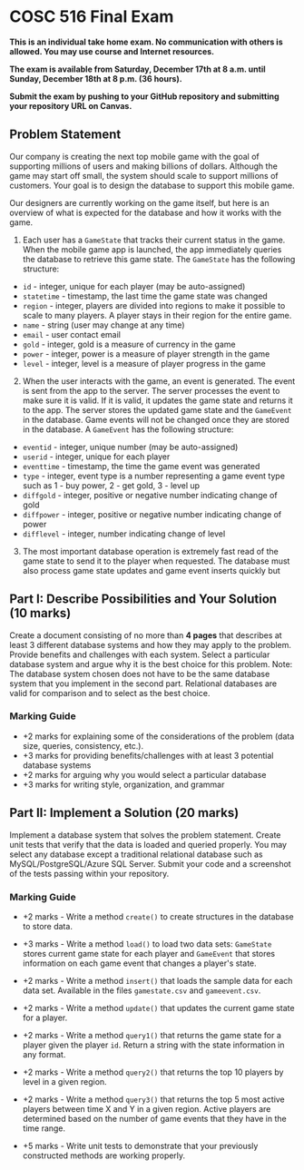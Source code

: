 # COSC 516 Final Exam

**This is an individual take home exam. No communication with others is allowed. You may use course and Internet resources.**

**The exam is available from Saturday, December 17th at 8 a.m. until Sunday, December 18th at 8 p.m. (36 hours).**

**Submit the exam by pushing to your GitHub repository and submitting your repository URL on Canvas.**

## Problem Statement

Our company is creating the next top mobile game with the goal of supporting millions of users and making billions of dollars. Although the game may start off small, the system should scale to support millions of customers. Your goal is to design the database to support this mobile game.

Our designers are currently working on the game itself, but here is an overview of what is expected for the database and how it works with the game.

1) Each user has a `GameState` that tracks their current status in the game. When the mobile game app is launched, the app immediately queries the database to retrieve this game state. The `GameState` has the following structure:
  - `id` - integer, unique for each player (may be auto-assigned)
  - `statetime` - timestamp, the last time the game state was changed
  - `region` - integer, players are divided into regions to make it possible to scale to many players. A player stays in their region for the entire game.
  - `name` - string (user may change at any time)
  - `email` - user contact email
  - `gold` - integer, gold is a measure of currency in the game
  - `power` - integer, power is a measure of player strength in the game
  - `level` - integer, level is a measure of player progress in the game
  
2) When the user interacts with the game, an event is generated. The event is sent from the app to the server. The server processes the event to make sure it is valid. If it is valid, it updates the game state and returns it to the app. The server stores the updated game state and the `GameEvent` in the database. Game events will not be changed once they are stored in the database. A `GameEvent` has the following structure:
  - `eventid` - integer, unique number (may be auto-assigned)
  - `userid` - integer, unique for each player
  - `eventtime` - timestamp, the time the game event was generated
  - `type` - integer, event type is a number representing a game event type such as 1 - buy power, 2 - get gold, 3 - level up
  - `diffgold` - integer, positive or negative number indicating change of gold
  - `diffpower` - integer, positive or negative number indicating change of power
  - `difflevel` - integer, number indicating change of level

3) The most important database operation is extremely fast read of the game state to send it to the player when requested. The database must also process game state updates and game event inserts quickly but  


## Part I: Describe Possibilities and Your Solution (10 marks)

Create a document consisting of no more than **4 pages** that describes at least 3 different database systems and how they may apply to the problem. Provide benefits and challenges with each system. Select a particular database system and argue why it is the best choice for this problem. Note: The database system chosen does not have to be the same database system that you implement in the second part. Relational databases are valid for comparison and to select as the best choice.

### Marking Guide

- +2 marks for explaining some of the considerations of the problem (data size, queries, consistency, etc.).
- +3 marks for providing benefits/challenges with at least 3 potential database systems
- +2 marks for arguing why you would select a particular database
- +3 marks for writing style, organization, and grammar

## Part II: Implement a Solution (20 marks)

Implement a database system that solves the problem statement. Create unit tests that verify that the data is loaded and queried properly. You may select any database except a traditional relational database such as MySQL/PostgreSQL/Azure SQL Server. Submit your code and a screenshot of the tests passing within your repository.

### Marking Guide

- +2 marks - Write a method `create()` to create structures in the database to store data.

- +3 marks - Write a method `load()` to load two data sets: `GameState` stores current game state for each player and `GameEvent` that stores information on each game event that changes a player's state.
 
- +2 marks - Write a method `insert()` that loads the sample data for each data set. Available in the files `gamestate.csv` and `gameevent.csv`.

- +2 marks - Write a method `update()` that updates the current game state for a player.

- +2 marks - Write a method `query1()` that returns the game state for a player given the player `id`. Return a string with the state information in any format.

- +2 marks - Write a method `query2()` that returns the top 10 players by level in a given region.

- +2 marks - Write a method `query3()` that returns the top 5 most active players between time X and Y in a given region. Active players are determined based on the number of game events that they have in the time range.

- +5 marks - Write unit tests to demonstrate that your previously constructed methods are working properly.


